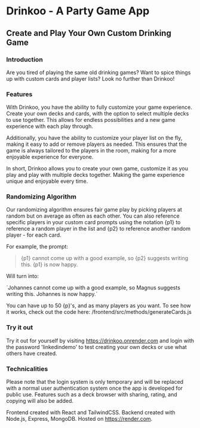 # Drinkoo - A Party Game App
## Create and Play Your Own Custom Drinking Game

### Introduction
Are you tired of playing the same old drinking games? Want to spice things up with custom cards and player lists? Look no further than Drinkoo! 

### Features
With Drinkoo, you have the ability to fully customize your game experience. Create your own decks and cards, with the option to select multiple decks to use together. This allows for endless possibilities and a new game experience with each play through.

Additionally, you have the ability to customize your player list on the fly, making it easy to add or remove players as needed. This ensures that the game is always tailored to the players in the room, making for a more enjoyable experience for everyone.

In short, Drinkoo allows you to create your own game, customize it as you play and play with multiple decks together. Making the game experience unique and enjoyable every time.

### Randomizing Algorithm
Our randomizing algorithm ensures fair game play by picking players at random but on average as often as each other. You can also reference specific players in your custom card prompts using the notation {p1} to reference a random player in the list and {p2} to reference another random player - for each card.

For example, the prompt:

> {p1} cannot come up with a good example, so {p2} suggests writing this. {p1} is now happy.

Will turn into:

´Johannes cannot come up with a good example, so Magnus suggests writing this. Johannes is now happy.`

You can have up to 50 {p}'s, and as many players as you want.
To see how it works, check out the code here: /frontend/src/methods/generateCards.js

### Try it out
Try it out for yourself by visiting https://drinkoo.onrender.com and login with the password 'linkedindemo' to test creating your own decks or use what others have created.

### Technicalities
Please note that the login system is only temporary and will be replaced with a normal user authentication system once the app is developed for public use. Features such as a deck browser with sharing, rating, and copying will also be added.

Frontend created with React and TailwindCSS. Backend created with Node.js, Express, MongoDB. Hosted on https://render.com.